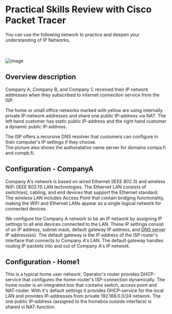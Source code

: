 # Practical Skills Review with Cisco Packet Tracer

You can  use the following network to practice and deepen your understanding of IP Networks.   
<br><br>
 

![image](https://github.com/user-attachments/assets/b5f049ef-57d3-4d7c-844b-a30e200e7611)  

## Overview description

Company A, Company B, and Company C received their IP network addresses when they subscribed to internet connection service from the ISP.  

The home or small office networks marked with yellow are using internally private IP-network addresses and share one public IP-address via NAT. The left hand customer has static public IP-address and the right hand customer a dynamic public IP-address.

The ISP offers a recursive DNS resolver that customers can configure in their computer's IP settings if they choose.  
The picture also shows the authoratative  name server for domains compa.fi and compb.fi.  


## Configuration - CompanyA
Company A's network is based on wired Ethernet (IEEE 802.3) and wireless WiFi (IEEE 802.11) LAN technologies. The Ethernet LAN consists of switch(es), cabling, and end devices that support the Ethernet standard. The wireless LAN includes Access Point that contain bridging functionality, making the WiFi and Ethernet LANs appear as a single logical network for connected devices.

We configure the Company A network to be an IP network by assigning IP settings to all end devices connected to the LAN. These IP settings consist of an IP address, subnet mask, default gateway IP address, and <abbr title="This should be a recursive resolving server">DNS server</abbr> IP address(es). The default gateway is the IP address of the ISP router's interface that connects to Company A's LAN. The default gateway handles routing IP packets into and out of Company A's IP network.  

## Configuration - Home1 
This is a typical home user network. Operator's router provides DHCP-service that configures the home-router's ISP-connection dynamically. The home router is an integrated box that contains switch, access point and NAT-router. With it's default settings it provides DHCP-service for the local LAN and provides IP-addresses from private 192.168.0.0/24 network. The one public IP-address (assigned to the homebox outside interface) is shared vi NAT-function.


